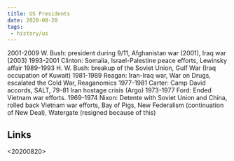 ```yaml
---
title: US Presidents
date: 2020-08-20
tags:
 - history/us
---
```


2001-2009 W. Bush: president during 9/11, Afghanistan war (2001), Iraq war (2003)
1993-2001 Clinton: Somalia, Israel-Palestine peace efforts, Lewinsky affair
1989-1993 H. W. Bush: breakup of the Soviet Union, Gulf War (Iraq occupation of Kuwait)
1981-1989 Reagan: Iran-Iraq war, War on Drugs, escalated the Cold War, Reaganomics
1977-1981 Carter: Camp David accords, SALT, 79-81 Iran hostage crisis (Argo)
1973-1977 Ford: Ended Vietnam war efforts.
1969-1974 Nixon: Detente with Soviet Union and China, rolled back Vietnam war efforts, 
Bay of Pigs, New Federalism (continuation of New Deal), Watergate (resigned because of this)

## Links
<20200820>
